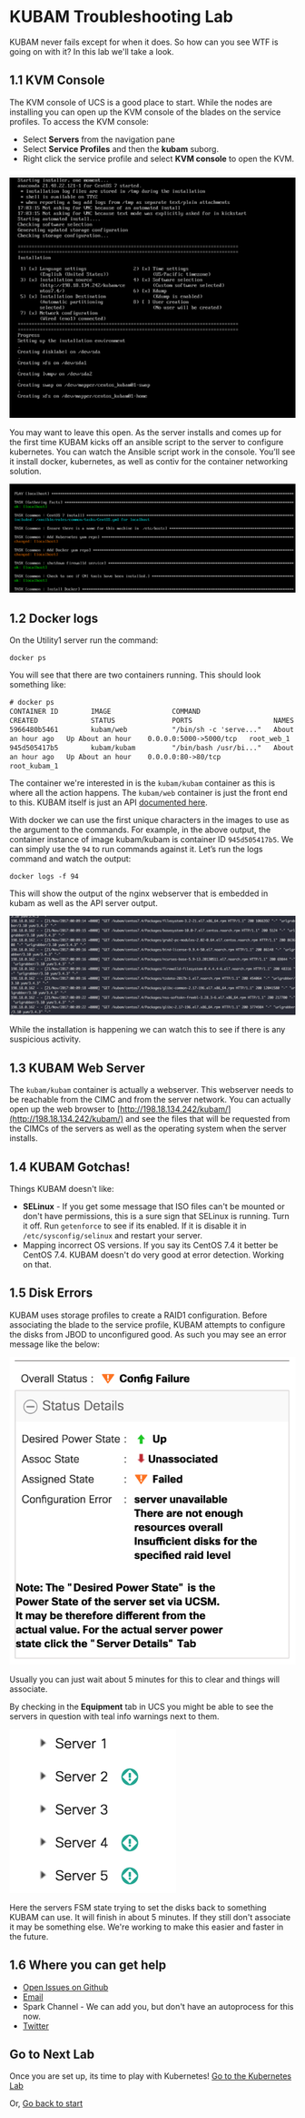 # KUBAM Troubleshooting Lab

KUBAM never fails except for when it does.  So how can you see WTF is going on with it? In this lab we'll take a look. 

## 1.1 KVM Console

The KVM console of UCS is a good place to start.  While the nodes are installing you can open up the KVM console of the blades on the service profiles.  To access the KVM console:

* Select __Servers__ from the navigation pane
* Select __Service Profiles__ and then the __kubam__ suborg.
* Right click the service profile and select __KVM console__ to open the KVM.   

![KVM console](../images/ucs05.png)

You may want to leave this open.  As the server installs and comes up for the first time KUBAM kicks off an ansible script to the server to configure kubernetes.  You can watch the Ansible script work in the console.  You’ll see it install docker, kubernetes, as well as contiv for the container networking solution. 

![KVM console](../images/UCS06.png)


## 1.2 Docker logs

On the Utility1 server run the command:

```
docker ps
```

You will see that there are two containers running.  This should look something like: 

```
# docker ps
CONTAINER ID        IMAGE               COMMAND                  CREATED             STATUS              PORTS                    NAMES
5966480b5461        kubam/web           "/bin/sh -c 'serve..."   About an hour ago   Up About an hour    0.0.0.0:5000->5000/tcp   root_web_1
945d505417b5        kubam/kubam         "/bin/bash /usr/bi..."   About an hour ago   Up About an hour    0.0.0.0:80->80/tcp       root_kubam_1
```
The container we're interested in is the ```kubam/kubam``` container as this is where all the action happens.  The ```kubam/web``` container is just the front end to this.  KUBAM itself is just an API [documented here](https://github.com/CiscoUcs/KUBaM/tree/master/kubam).

With docker we can use the first unique characters in the images to use as the argument to the commands.  For example, in the above output, the container instance of image kubam/kubam is container ID ```945d505417b5```.  We can simply use the ```94``` to run commands against it.  Let’s run the logs command and watch the output:

```
docker logs -f 94
```
This will show the output of the nginx webserver that is embedded in kubam as well as the API server output. 

![docker output](../images/kubam14.png)

While the installation is happening we can watch this to see if there is any suspicious activity. 

## 1.3 KUBAM Web Server

The ```kubam/kubam``` container is actually a webserver.  This webserver needs to be reachable from the CIMC and from the server network.  You can actually open up the web browser to [http://198.18.134.242/kubam/](http://198.18.134.242/kubam/) and see the files that will be requested from the CIMCs of the servers as well as the operating system when the server installs.  

## 1.4 KUBAM Gotchas!

Things KUBAM doesn't like:

* __SELinux__ - If you get some message that ISO files can't be mounted or don't have permissions, this is a sure sign that SELinux is running.  Turn it off.  Run ```getenforce``` to see if its enabled.  If it is disable it in ```/etc/sysconfig/selinux``` and restart your server.
* Mapping incorrect OS versions.  If you say its CentOS 7.4 it better be CentOS 7.4. KUBAM doesn't do very good at error detection.  Working on that. 

## 1.5 Disk Errors

KUBAM uses storage profiles to create a RAID1 configuration.  Before associating the blade to the service profile, KUBAM attempts to configure the disks from JBOD to unconfigured good.  As such you may see an error message like the below:

![error disks](../images/error01.png)

Usually you can just wait about 5 minutes for this to clear and things will associate. 

By checking in the __Equipment__ tab in UCS you might be able to see the servers in question with teal info warnings next to them.  

![error servers](../images/error02.png)

Here the servers FSM state trying to set the disks back to something KUBAM can use. It will finish in about 5 minutes.  If they still don't associate it may be something else.  We're working to make this easier and faster in the future. 


## 1.6 Where you can get help

* [Open Issues on Github](https://github.com/CiscoUcs/KUBaM/issues)
* [Email](kubam-feedback@cisco.com)
* Spark Channel - We can add you, but don't have an autoprocess for this now. 
* [Twitter](https://twitter.com/vallard)


## Go to Next Lab

Once you are set up, its time to play with Kubernetes!  [Go to the Kubernetes Lab](./kubernetes.md)

Or, [Go back to start](../README.md)

 